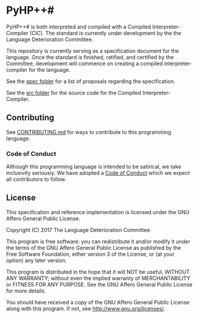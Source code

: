 # PyHP++#

PyHP++# is both interpreted and compiled with a Compiled Interpreter-Compiler (CIC). The standard is currently under development by the the Language Deterioration Committee.

This repository is currently serving as a specification document for the language. Once the standard is finished, ratified, and certified by the Committee, development will commence on creating a compiled interpreter-compiler for the language.

See the [spec folder](https://github.com/PyHP-pph/PyHP-pph/tree/master/spec) for a list of proposals regarding the specification.

See the [src folder](https://github.com/PyHP-pph/PyHP-pph/tree/master/src) for the source code for the Compiled Interpreter-Compiler.

## Contributing
See [CONTRIBUTING.md](CONTRIBUTING.md) for ways to contribute to this programming language.

### Code of Conduct
Although this programming language is intended to be satirical, we take inclusivity seriously. We have adopted a [Code of Conduct](CODE_OF_CONDUCT.md) which we expect all contributors to follow.

## License
This specification and reference implementation is licensed under the GNU Affero General Public License.

Copyright (C) 2017 The Language Deterioration Committee

This program is free software: you can redistribute it and/or modify
it under the terms of the GNU Affero General Public License as published
by the Free Software Foundation, either version 3 of the License, or
(at your option) any later version.

This program is distributed in the hope that it will NOT be useful,
WITHOUT ANY WARRANTY; without even the implied warranty of
MERCHANTABILITY or FITNESS FOR ANY PURPOSE.  See the
GNU Affero General Public License for more details.

You should have received a copy of the GNU Affero General Public License
along with this program.  If not, see <http://www.gnu.org/licenses/>.
